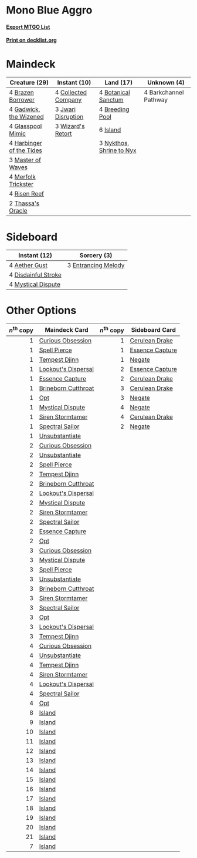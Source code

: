 # Mono Blue Aggro

#### [Export MTGO List](../collection/Mono%20Blue%20Aggro/Mono%20Blue%20Aggro.txt)
#### [Print on decklist.org](http://decklist.org/?deckmain=4%09Barkchannel%20Pathway%0A4%09Botanical%20Sanctum%0A4%09Brazen%20Borrower%0A4%09Breeding%20Pool%0A4%09Collected%20Company%0A4%09Gadwick,%20the%20Wizened%0A4%09Glasspool%20Mimic%0A4%09Harbinger%20of%20the%20Tides%0A6%09Island%0A3%09Jwari%20Disruption%0A3%09Master%20of%20Waves%0A4%09Merfolk%20Trickster%0A3%09Nykthos,%20Shrine%20to%20Nyx%0A4%09Risen%20Reef%0A2%09Thassa's%20Oracle%0A3%09Wizard's%20Retort&deckside=4%09Aether%20Gust%0A4%09Disdainful%20Stroke%0A3%09Entrancing%20Melody%0A4%09Mystical%20Dispute)
# Maindeck

|                                           Creature (29)                                           |                                         Instant (10)                                         |                                             Land (17)                                             |     Unknown (4)     |
|---------------------------------------------------------------------------------------------------|----------------------------------------------------------------------------------------------|---------------------------------------------------------------------------------------------------|---------------------|
|4 [Brazen Borrower](http://gatherer.wizards.com/Pages/Card/Details.aspx?multiverseid=473001)       |4 [Collected Company](http://gatherer.wizards.com/Pages/Card/Details.aspx?multiverseid=394519)|4 [Botanical Sanctum](http://gatherer.wizards.com/Pages/Card/Details.aspx?multiverseid=417817)     |4 Barkchannel Pathway|
|4 [Gadwick, the Wizened](http://gatherer.wizards.com/Pages/Card/Details.aspx?multiverseid=473010)  |3 [Jwari Disruption](http://gatherer.wizards.com/Pages/Card/Details.aspx?multiverseid=491693) |4 [Breeding Pool](http://gatherer.wizards.com/Pages/Card/Details.aspx?multiverseid=97088)          |                     |
|4 [Glasspool Mimic](http://gatherer.wizards.com/Pages/Card/Details.aspx?multiverseid=491688)       |3 [Wizard's Retort](http://gatherer.wizards.com/Pages/Card/Details.aspx?multiverseid=442963)  |6 [Island](http://gatherer.wizards.com/Pages/Card/Details.aspx?multiverseid=439857)                |                     |
|4 [Harbinger of the Tides](http://gatherer.wizards.com/Pages/Card/Details.aspx?multiverseid=433017)|                                                                                              |3 [Nykthos, Shrine to Nyx](http://gatherer.wizards.com/Pages/Card/Details.aspx?multiverseid=373713)|                     |
|3 [Master of Waves](http://gatherer.wizards.com/Pages/Card/Details.aspx?multiverseid=438441)       |                                                                                              |                                                                                                   |                     |
|4 [Merfolk Trickster](http://gatherer.wizards.com/Pages/Card/Details.aspx?multiverseid=442944)     |                                                                                              |                                                                                                   |                     |
|4 [Risen Reef](http://gatherer.wizards.com/Pages/Card/Details.aspx?multiverseid=466971)            |                                                                                              |                                                                                                   |                     |
|2 [Thassa's Oracle](http://gatherer.wizards.com/Pages/Card/Details.aspx?multiverseid=476324)       |                                                                                              |                                                                                                   |                     |


# Sideboard

|                                         Instant (12)                                         |                                         Sorcery (3)                                          |
|----------------------------------------------------------------------------------------------|----------------------------------------------------------------------------------------------|
|4 [Aether Gust](http://gatherer.wizards.com/Pages/Card/Details.aspx?multiverseid=466796)      |3 [Entrancing Melody](http://gatherer.wizards.com/Pages/Card/Details.aspx?multiverseid=435207)|
|4 [Disdainful Stroke](http://gatherer.wizards.com/Pages/Card/Details.aspx?multiverseid=420705)|                                                                                              |
|4 [Mystical Dispute](http://gatherer.wizards.com/Pages/Card/Details.aspx?multiverseid=473020) |                                                                                              |


# Other Options

|*n*<sup>th</sup> copy|                                        Maindeck Card                                         |*n*<sup>th</sup> copy|                                      Sideboard Card                                      |
|--------------------:|----------------------------------------------------------------------------------------------|--------------------:|------------------------------------------------------------------------------------------|
|                    1|[Curious Obsession](http://gatherer.wizards.com/Pages/Card/Details.aspx?multiverseid=439692)  |                    1|[Cerulean Drake](http://gatherer.wizards.com/Pages/Card/Details.aspx?multiverseid=466807) |
|                    1|[Spell Pierce](http://gatherer.wizards.com/Pages/Card/Details.aspx?multiverseid=425876)       |                    1|[Essence Capture](http://gatherer.wizards.com/Pages/Card/Details.aspx?multiverseid=457181)|
|                    1|[Tempest Djinn](http://gatherer.wizards.com/Pages/Card/Details.aspx?multiverseid=442956)      |                    1|[Negate](http://gatherer.wizards.com/Pages/Card/Details.aspx?multiverseid=423707)         |
|                    1|[Lookout's Dispersal](http://gatherer.wizards.com/Pages/Card/Details.aspx?multiverseid=435214)|                    2|[Essence Capture](http://gatherer.wizards.com/Pages/Card/Details.aspx?multiverseid=457181)|
|                    1|[Essence Capture](http://gatherer.wizards.com/Pages/Card/Details.aspx?multiverseid=457181)    |                    2|[Cerulean Drake](http://gatherer.wizards.com/Pages/Card/Details.aspx?multiverseid=466807) |
|                    1|[Brineborn Cutthroat](http://gatherer.wizards.com/Pages/Card/Details.aspx?multiverseid=466804)|                    3|[Cerulean Drake](http://gatherer.wizards.com/Pages/Card/Details.aspx?multiverseid=466807) |
|                    1|[Opt](http://gatherer.wizards.com/Pages/Card/Details.aspx?multiverseid=442948)                |                    3|[Negate](http://gatherer.wizards.com/Pages/Card/Details.aspx?multiverseid=423707)         |
|                    1|[Mystical Dispute](http://gatherer.wizards.com/Pages/Card/Details.aspx?multiverseid=473020)   |                    4|[Negate](http://gatherer.wizards.com/Pages/Card/Details.aspx?multiverseid=423707)         |
|                    1|[Siren Stormtamer](http://gatherer.wizards.com/Pages/Card/Details.aspx?multiverseid=435232)   |                    4|[Cerulean Drake](http://gatherer.wizards.com/Pages/Card/Details.aspx?multiverseid=466807) |
|                    1|[Spectral Sailor](http://gatherer.wizards.com/Pages/Card/Details.aspx?multiverseid=466830)    |                    2|[Negate](http://gatherer.wizards.com/Pages/Card/Details.aspx?multiverseid=423707)         |
|                    1|[Unsubstantiate](http://gatherer.wizards.com/Pages/Card/Details.aspx?multiverseid=414374)     |                     |                                                                                          |
|                    2|[Curious Obsession](http://gatherer.wizards.com/Pages/Card/Details.aspx?multiverseid=439692)  |                     |                                                                                          |
|                    2|[Unsubstantiate](http://gatherer.wizards.com/Pages/Card/Details.aspx?multiverseid=414374)     |                     |                                                                                          |
|                    2|[Spell Pierce](http://gatherer.wizards.com/Pages/Card/Details.aspx?multiverseid=425876)       |                     |                                                                                          |
|                    2|[Tempest Djinn](http://gatherer.wizards.com/Pages/Card/Details.aspx?multiverseid=442956)      |                     |                                                                                          |
|                    2|[Brineborn Cutthroat](http://gatherer.wizards.com/Pages/Card/Details.aspx?multiverseid=466804)|                     |                                                                                          |
|                    2|[Lookout's Dispersal](http://gatherer.wizards.com/Pages/Card/Details.aspx?multiverseid=435214)|                     |                                                                                          |
|                    2|[Mystical Dispute](http://gatherer.wizards.com/Pages/Card/Details.aspx?multiverseid=473020)   |                     |                                                                                          |
|                    2|[Siren Stormtamer](http://gatherer.wizards.com/Pages/Card/Details.aspx?multiverseid=435232)   |                     |                                                                                          |
|                    2|[Spectral Sailor](http://gatherer.wizards.com/Pages/Card/Details.aspx?multiverseid=466830)    |                     |                                                                                          |
|                    2|[Essence Capture](http://gatherer.wizards.com/Pages/Card/Details.aspx?multiverseid=457181)    |                     |                                                                                          |
|                    2|[Opt](http://gatherer.wizards.com/Pages/Card/Details.aspx?multiverseid=442948)                |                     |                                                                                          |
|                    3|[Curious Obsession](http://gatherer.wizards.com/Pages/Card/Details.aspx?multiverseid=439692)  |                     |                                                                                          |
|                    3|[Mystical Dispute](http://gatherer.wizards.com/Pages/Card/Details.aspx?multiverseid=473020)   |                     |                                                                                          |
|                    3|[Spell Pierce](http://gatherer.wizards.com/Pages/Card/Details.aspx?multiverseid=425876)       |                     |                                                                                          |
|                    3|[Unsubstantiate](http://gatherer.wizards.com/Pages/Card/Details.aspx?multiverseid=414374)     |                     |                                                                                          |
|                    3|[Brineborn Cutthroat](http://gatherer.wizards.com/Pages/Card/Details.aspx?multiverseid=466804)|                     |                                                                                          |
|                    3|[Siren Stormtamer](http://gatherer.wizards.com/Pages/Card/Details.aspx?multiverseid=435232)   |                     |                                                                                          |
|                    3|[Spectral Sailor](http://gatherer.wizards.com/Pages/Card/Details.aspx?multiverseid=466830)    |                     |                                                                                          |
|                    3|[Opt](http://gatherer.wizards.com/Pages/Card/Details.aspx?multiverseid=442948)                |                     |                                                                                          |
|                    3|[Lookout's Dispersal](http://gatherer.wizards.com/Pages/Card/Details.aspx?multiverseid=435214)|                     |                                                                                          |
|                    3|[Tempest Djinn](http://gatherer.wizards.com/Pages/Card/Details.aspx?multiverseid=442956)      |                     |                                                                                          |
|                    4|[Curious Obsession](http://gatherer.wizards.com/Pages/Card/Details.aspx?multiverseid=439692)  |                     |                                                                                          |
|                    4|[Unsubstantiate](http://gatherer.wizards.com/Pages/Card/Details.aspx?multiverseid=414374)     |                     |                                                                                          |
|                    4|[Tempest Djinn](http://gatherer.wizards.com/Pages/Card/Details.aspx?multiverseid=442956)      |                     |                                                                                          |
|                    4|[Siren Stormtamer](http://gatherer.wizards.com/Pages/Card/Details.aspx?multiverseid=435232)   |                     |                                                                                          |
|                    4|[Lookout's Dispersal](http://gatherer.wizards.com/Pages/Card/Details.aspx?multiverseid=435214)|                     |                                                                                          |
|                    4|[Spectral Sailor](http://gatherer.wizards.com/Pages/Card/Details.aspx?multiverseid=466830)    |                     |                                                                                          |
|                    4|[Opt](http://gatherer.wizards.com/Pages/Card/Details.aspx?multiverseid=442948)                |                     |                                                                                          |
|                    8|[Island](http://gatherer.wizards.com/Pages/Card/Details.aspx?multiverseid=439857)             |                     |                                                                                          |
|                    9|[Island](http://gatherer.wizards.com/Pages/Card/Details.aspx?multiverseid=439857)             |                     |                                                                                          |
|                   10|[Island](http://gatherer.wizards.com/Pages/Card/Details.aspx?multiverseid=439857)             |                     |                                                                                          |
|                   11|[Island](http://gatherer.wizards.com/Pages/Card/Details.aspx?multiverseid=439857)             |                     |                                                                                          |
|                   12|[Island](http://gatherer.wizards.com/Pages/Card/Details.aspx?multiverseid=439857)             |                     |                                                                                          |
|                   13|[Island](http://gatherer.wizards.com/Pages/Card/Details.aspx?multiverseid=439857)             |                     |                                                                                          |
|                   14|[Island](http://gatherer.wizards.com/Pages/Card/Details.aspx?multiverseid=439857)             |                     |                                                                                          |
|                   15|[Island](http://gatherer.wizards.com/Pages/Card/Details.aspx?multiverseid=439857)             |                     |                                                                                          |
|                   16|[Island](http://gatherer.wizards.com/Pages/Card/Details.aspx?multiverseid=439857)             |                     |                                                                                          |
|                   17|[Island](http://gatherer.wizards.com/Pages/Card/Details.aspx?multiverseid=439857)             |                     |                                                                                          |
|                   18|[Island](http://gatherer.wizards.com/Pages/Card/Details.aspx?multiverseid=439857)             |                     |                                                                                          |
|                   19|[Island](http://gatherer.wizards.com/Pages/Card/Details.aspx?multiverseid=439857)             |                     |                                                                                          |
|                   20|[Island](http://gatherer.wizards.com/Pages/Card/Details.aspx?multiverseid=439857)             |                     |                                                                                          |
|                   21|[Island](http://gatherer.wizards.com/Pages/Card/Details.aspx?multiverseid=439857)             |                     |                                                                                          |
|                    7|[Island](http://gatherer.wizards.com/Pages/Card/Details.aspx?multiverseid=439857)             |                     |                                                                                          |

